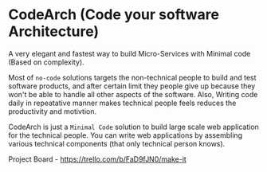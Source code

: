 # CodeArch (Code your software Architecture)

A very elegant and fastest way to build Micro-Services with Minimal code (Based on complexity).

Most of `no-code` solutions targets the non-technical people to build and test software products, and after certain limit they people give up because they won't be able to handle all other aspects of the software. Also, Writing code daily in repeatative manner makes technical people feels reduces the productivity and motivtion.

CodeArch is just a `Minimal Code` solution to build large scale web application for the technical people. You can write web applications by assembling various technical components (that only technical person knows).


Project Board - https://trello.com/b/FaD9fJN0/make-it
